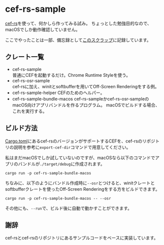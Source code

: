 # cef-rs-sample
[cef-rs](https://github.com/tauri-apps/cef-rs)を使って、何かしら作ってみる試み。
ちょっとした勉強目的なので、macOSでしか動作確認していません。

ここでやったことは一部、備忘録として[このスクラップ](https://zenn.dev/tasuren/scraps/01f47381e351d1)に記録しています。

## クレート一覧
- cef-rs-sample  
  普通にCEFを起動するだけ。Chrome Runtime Styleを使う。
- cef-rs-osr-sample  
  cef-rsに加え、winitとsoftbufferを用いてOff-Screen Renderingをする例。
- cef-rs-sample-helper
  CEFのためのヘルパー。
- cef-rs-sample-bundle-macos
  cef-rs-sampleかcef-rs-osr-sampleのmacOS向けアプリバンドルを作るプログラム。
  macOSでビルドする場合、これを実行する。

## ビルド方法
[Cargo.toml](./Cargo.toml)にあるcef-rsのバージョンがサポートするCEFを、cef-rsのリポジトリの説明を参考に`export-cef-dir`コマンドで用意してください。

私はまだmacOSでしか試していないのですが、macOSなら以下のコマンドでアプリのバンドルが`./target/debug`に作成されます。
```shell
cargo run -p cef-rs-sample-bundle-macos
```

ちなみに、以下のようにバンドル作成時に`--osr`とつけると、winitクレートとsoftbufferクレートを使ったOff-Screen Renderingをする方をビルドできます。
```shell
cargo run -p cef-rs-sample-bundle-macos -- --osr
```

その他にも、`--run`で、ビルド後に自動で動かすことができます。

## 謝辞
cef-rsとcef-rsのリポジトリにあるサンプルコードをベースに実装しています。
